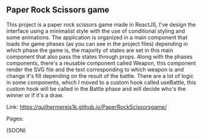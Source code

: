 ## Paper Rock Scissors game

This project is a paper rock scissors game made in ReactJS, I've design the interface using a minimalist style with the use of conditional styling and some animations. The application is organized in a main component that loads the game phases (as you can see in the project files) depending in which phase the game is, the majority of states are set in this main component that also pass the states through props. Along with the phases components, there's a reusable component called Weapon, this component render the SVG file and the text corresponding to which weapon is and change it's fill depending on the result of the battle. There are a lot of logic in some components, which I moved to a custom hook called useBattle, this custom hook will be called in the Battle phase and will decide who's the winner or if it's a draw. 

Link: https://guilhermereis1k.github.io/PaperRockScissorsgame/

Pages:

(SOON)
